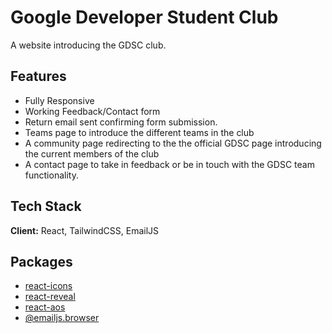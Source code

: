 
# Google Developer Student Club

A website introducing the GDSC club.



## Features

- Fully Responsive
- Working Feedback/Contact form
- Return email sent confirming form submission.
- Teams page to introduce the different teams in the club
- A community page redirecting to the the official GDSC page introducing the current members of the club
- A contact page to take in feedback or be in touch with the GDSC team functionality.


## Tech Stack

**Client:** React, TailwindCSS, EmailJS




## Packages

 - [react-icons](https://react-icons.github.io/react-icons/)
 - [react-reveal](https://www.react-reveal.com/)
 - [react-aos](https://www.npmjs.com/package/aos)
 - [@emailjs.browser](https://www.emailjs.com/)

